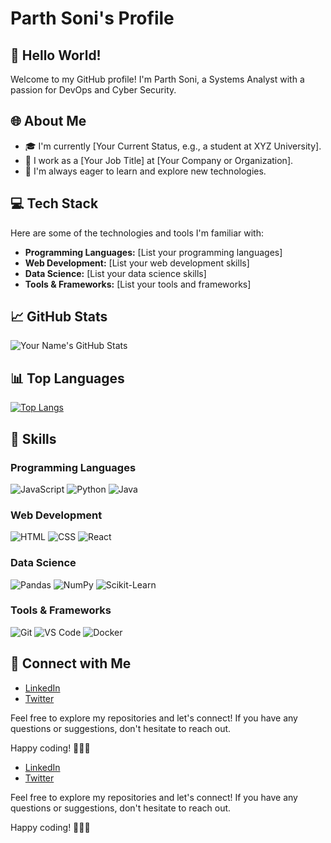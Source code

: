 # Parth Soni's Profile

## 👋 Hello World!

Welcome to my GitHub profile! I'm Parth Soni, a Systems Analyst with a passion for DevOps and Cyber Security.

## 🌐 About Me

- 🎓 I'm currently [Your Current Status, e.g., a student at XYZ University].
- 💼 I work as a [Your Job Title] at [Your Company or Organization].
- 🌱 I'm always eager to learn and explore new technologies.

## 💻 Tech Stack

Here are some of the technologies and tools I'm familiar with:

- **Programming Languages:** [List your programming languages]
- **Web Development:** [List your web development skills]
- **Data Science:** [List your data science skills]
- **Tools & Frameworks:** [List your tools and frameworks]

## 📈 GitHub Stats

![Your Name's GitHub Stats](https://github-readme-stats.vercel.app/api?username=your-username&show_icons=true&theme=radical)

## 📊 Top Languages

[![Top Langs](https://github-readme-stats.vercel.app/api/top-langs/?username=your-username&layout=compact)](https://github.com/anuraghazra/github-readme-stats)

## 🚀 Skills

### Programming Languages
![JavaScript](https://img.shields.io/badge/JavaScript-★★★☆☆-yellow)
![Python](https://img.shields.io/badge/Python-★★★★☆-blue)
![Java](https://img.shields.io/badge/Java-★★★☆☆-orange)

### Web Development
![HTML](https://img.shields.io/badge/HTML-★★★★☆-red)
![CSS](https://img.shields.io/badge/CSS-★★★☆☆-blue)
![React](https://img.shields.io/badge/React-★★★★☆-green)

### Data Science
![Pandas](https://img.shields.io/badge/Pandas-★★★☆☆-purple)
![NumPy](https://img.shields.io/badge/NumPy-★★★☆☆-yellow)
![Scikit-Learn](https://img.shields.io/badge/Scikit_Learn-★★★☆☆-orange)

### Tools & Frameworks
![Git](https://img.shields.io/badge/Git-★★★★☆-red)
![VS Code](https://img.shields.io/badge/VS_Code-★★★★☆-blue)
![Docker](https://img.shields.io/badge/Docker-★★★☆☆-green)

## 🤝 Connect with Me

- [LinkedIn](https://www.linkedin.com/in/your-linkedin-profile)
- [Twitter](https://twitter.com/your-twitter-handle)

Feel free to explore my repositories and let's connect! If you have any questions or suggestions, don't hesitate to reach out.

Happy coding! 👩‍💻🚀


- [LinkedIn](https://www.linkedin.com/in/your-linkedin-profile)
- [Twitter](https://twitter.com/your-twitter-handle)

Feel free to explore my repositories and let's connect! If you have any questions or suggestions, don't hesitate to reach out.

Happy coding! 👩‍💻🚀



